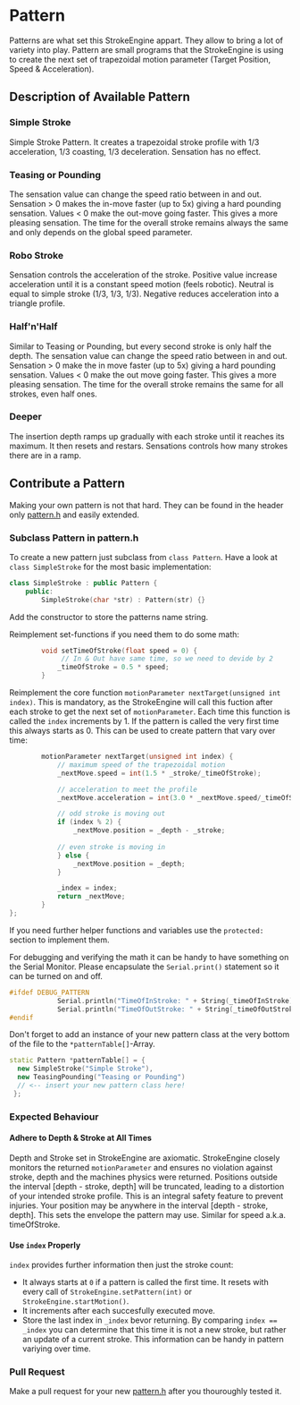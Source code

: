 # Pattern
Patterns are what set this StrokeEngine appart. They allow to bring a lot of variety into play. Pattern are small programs that the StrokeEngine is using to create the next set of trapezoidal motion parameter (Target Position, Speed & Acceleration).

## Description of Available Pattern
### Simple Stroke
Simple Stroke Pattern. It creates a trapezoidal stroke profile with 1/3 acceleration, 1/3 coasting, 1/3 deceleration. Sensation has no effect.

### Teasing or Pounding
The sensation value can change the speed ratio between in and out. Sensation > 0 makes the in-move faster (up to 5x) giving a hard pounding sensation. Values < 0 make the out-move going faster. This gives a more pleasing sensation. The time for the overall stroke remains always the same and only depends on the global speed parameter.

### Robo Stroke
Sensation controls the acceleration of the stroke. Positive value increase acceleration until it is a constant speed motion (feels robotic). Neutral is equal to simple stroke (1/3, 1/3, 1/3). Negative reduces acceleration into a triangle profile.

### Half'n'Half
Similar to Teasing or Pounding, but every second stroke is only half the depth. The sensation value can change the speed ratio between in and out. Sensation > 0 make the in move faster (up to 5x) giving a hard pounding sensation. Values < 0 make the out move going faster. This gives a more pleasing sensation. The time for the overall stroke remains the same for all strokes, even half ones.

### Deeper
The insertion depth ramps up gradually with each stroke until it reaches its maximum. It then resets and restars. Sensations controls how many strokes there are in a ramp.

## Contribute a Pattern
Making your own pattern is not that hard. They can be found in the header only [pattern.h](./src/pattern.h) and easily extended.

### Subclass Pattern in pattern.h
To create a new pattern just subclass from `class Pattern`. Have a look at `class SimpleStroke` for the most basic implementation:
```cpp
class SimpleStroke : public Pattern {
    public:
        SimpleStroke(char *str) : Pattern(str) {} 
```
Add the constructor to store the patterns name string.

Reimplement set-functions if you need them to do some math:
```cpp
        void setTimeOfStroke(float speed = 0) { 
             // In & Out have same time, so we need to devide by 2
            _timeOfStroke = 0.5 * speed; 
        }   
```
Reimplement the core function `motionParameter nextTarget(unsigned int index)`. This is mandatory, as the StrokeEngine will call this fuction after each stroke to get the next set of `motionParameter`. Each time this function is called the `index` increments by 1. If the pattern is called the very first time this always starts as 0. This can be used to create pattern that vary over time:
```cpp
        motionParameter nextTarget(unsigned int index) {
            // maximum speed of the trapezoidal motion 
            _nextMove.speed = int(1.5 * _stroke/_timeOfStroke);  

            // acceleration to meet the profile
            _nextMove.acceleration = int(3.0 * _nextMove.speed/_timeOfStroke);

            // odd stroke is moving out    
            if (index % 2) {
                _nextMove.position = _depth - _stroke;
            
            // even stroke is moving in
            } else {
                _nextMove.position = _depth;
            }

            _index = index;
            return _nextMove;
        }
};
```
If you need further helper functions and variables use the `protected:` section to implement them.

For debugging and verifying the math it can be handy to have something on the Serial Monitor. Please encapsulate the `Serial.print()` statement so it can be turned on and off.
```cpp
#ifdef DEBUG_PATTERN
            Serial.println("TimeOfInStroke: " + String(_timeOfInStroke));
            Serial.println("TimeOfOutStroke: " + String(_timeOfOutStroke));
#endif
```
Don't forget to add an instance of your new pattern class at the very bottom of the file to the `*patternTable[]`-Array.
```cpp
static Pattern *patternTable[] = { 
  new SimpleStroke("Simple Stroke"),
  new TeasingPounding("Teasing or Pounding")
  // <-- insert your new pattern class here!
 };
```
### Expected Behaviour
#### Adhere to Depth & Stroke at All Times
Depth and Stroke set in StrokeEngine are axiomatic. StrokeEngine closely monitors the returned `motionParameter` and ensures no violation against stroke, depth and the machines physics were returned. Positions outside the interval [depth - stroke, depth] will be truncated, leading to a distortion of your intended stroke profile. This is an integral safety feature to prevent injuries.
Your position may be anywhere in the interval [depth - stroke, depth]. This sets the envelope the pattern may use. Similar for speed a.k.a. timeOfStroke. 

#### Use `index` Properly 
`index` provides further information then just the stroke count:
* It always starts at `0` if a pattern is called the first time. It resets with every call of `StrokeEngine.setPattern(int)` or `StrokeEngine.startMotion()`.
* It increments after each succesfully executed move.
* Store the last index in `_index` bevor returning. By comparing `index == _index` you can determine that this time it is not a new stroke, but rather an update of a current stroke. This information can be handy in pattern variying over time.

### Pull Request
Make a pull request for your new [pattern.h](./src/pattern.h) after you thouroughly tested it. 
